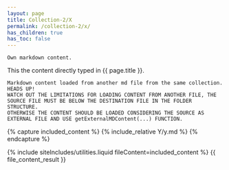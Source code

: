 ```yaml
---
layout: page
title: Collection-2/X
permalink: /collection-2/x/
has_children: true
has_toc: false
---
```


<!-- START_EXPOSED_SECTION -->

```
Own markdown content.
```
This the content directly typed in {{ page.title }}.

```
Markdown content loaded from another md file from the same collection.
HEADS UP!
WATCH OUT THE LIMITATIONS FOR LOADING CONTENT FROM ANOTHER FILE, THE SOURCE FILE MUST BE BELOW THE DESTINATION FILE IN THE FOLDER STRUCTURE.
OTHERWISE THE CONTENT SHOULD BE LOADED CONSIDERING THE SOURCE AS EXTERNAL FILE AND USE getExternalMDContent(...) FUNCTION. 
```
{% capture included_content %}
    {% include_relative Y/y.md %}
{% endcapture %}

{% include siteIncludes/utilities.liquid fileContent=included_content %}
{{ file_content_result }}

<script>
    getExternalMDContent (
        'https://raw.githubusercontent.com/pmc-community/figma/main/ReactPluginTemplate/README.md', 
        'before',
        '{{ site.siteConfig.extContentMarkers.startExposedSection }}',
        '{{ site.siteConfig.extContentMarkers.endExposedSection }}',
        '```Markdown content generated from a part of partial which loads a part from an external md file and place it on top of the content area```',
        '',
        'doc-contents/partials/partExtFile.md'
    );
</script>
<!-- END_EXPOSED_SECTION -->